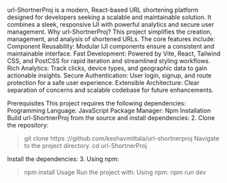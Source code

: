 url-ShortnerProj is a modern, React-based URL shortening platform designed for developers seeking a
scalable and maintainable solution. It combines a sleek, responsive IJI with powerful analytics and secure
user management.
Why url-ShortnerProj?
This project simplifies the creation, management, and analysis of shortened URLs. The core features
include:
Component Reusability: Modular IJI components ensure a consistent and maintainable interface.
Fast Development: Powered by Vite, React, Tailwind CSS, and PostCSS for rapid iteration and
streamlined styling workflows.
Rich Analytics: Track clicks, device types, and geographic data to gain actionable insights.
Secure Authentication: User login, signup, and route protection for a safe user experience.
Extensible Architecture: Clear separation of concerns and scalable codebase for future
enhancements.

Prerequisites
This project requires the following dependencies:
Programming Language: JavaScript
Package Manager: Npm
Installation
Build url-ShortnerProj from the source and install dependencies:
2.
Clone the repository:
> git clone https ://github.com/keshavmittala/url-shortnerproj
Navigate to the project directory.
> cd url-ShortnerProj

Install the dependencies:
3.
Using npm:
> npm install
Usage
Run the project with:
Using npm:
> npm run dev
